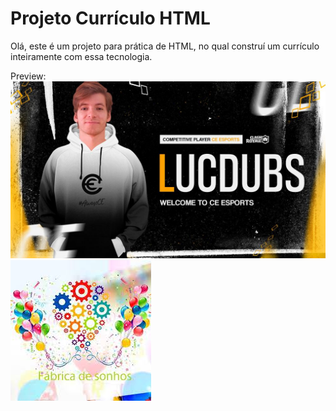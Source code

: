 # Projeto Currículo HTML

Olá, este é um projeto para prática de HTML, no qual construí um currículo inteiramente com essa tecnologia.

Preview:
<img src="pics/lucdubs.jpeg">
<img src="pics/sagalu_fabrica.jpeg">
